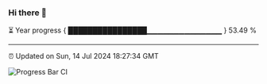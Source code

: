 ### Hi there 👋

⏳ Year progress { ████████████████▁▁▁▁▁▁▁▁▁▁▁▁▁▁ } 53.49 %

---

⏰ Updated on Sun, 14 Jul 2024 18:27:34 GMT

![Progress Bar CI](https://github.com/liununu/liununu/workflows/Progress%20Bar%20CI/badge.svg)
